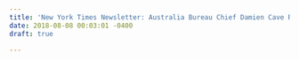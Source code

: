 ```yaml
---
title: 'New York Times Newsletter: Australia Bureau Chief Damien Cave Recommends'
date: 2018-08-08 00:03:01 -0400
draft: true

---
```

